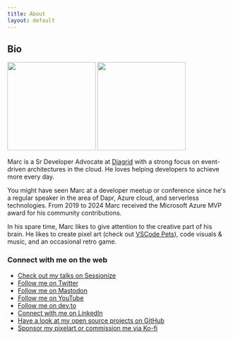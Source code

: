 ```yaml
---
title: About
layout: default
---
```


## Bio

<div class="biopics">
    <img src="bio/marcduiker_dapr_rainbow.png" width="200">
    <img src="bio/marcduiker_speaking.jpg" width="200">
</div>

Marc is a Sr Developer Advocate at [Diagrid](https://diagrid.io) with a strong focus on event-driven architectures in the cloud. He loves helping developers to achieve more every day.

You might have seen Marc at a developer meetup or conference since he's a regular speaker in the area of Dapr, Azure cloud, and serverless technologies. 
From 2019 to 2024 Marc received the Microsoft Azure MVP award for his community contributions.

In his spare time, Marc likes to give attention to the creative part of his brain. He likes to create pixel art (check out [VSCode Pets](https://marketplace.visualstudio.com/items?itemName=tonybaloney.vscode-pets)), code visuals & music, and an occasional retro game.

### Connect with me on the web

- [Check out my talks on Sessionize](https://sessionize.com/marcduiker) <Icon name="uil:microphone" size=24 />
- [Follow me on Twitter](https://twitter.com/marcduiker) <Icon name="uil:twitter" size=24 />
- [Follow me on Mastodon](https://mstdn.social/@marcduiker) <Icon name="uil:comment" size=24 />
- [Follow me on YouTube](https://www.youtube.com/@marcduiker) <Icon name="uil:youtube" size=24 />
- [Follow me on dev.to](https://dev.to/marcduiker) <Icon name="uil:pen" size=24 />
- [Connect with me on LinkedIn](https://www.linkedin.com/in/mduiker/) <Icon name="uil:linkedin" size=24 />
- [Have a look at my open source projects on GitHub](https://www.github.com/marcduiker) <Icon name="uil:github" size=24 />
- [Sponsor my pixelart or commission me via Ko-fi](https://ko-fi.com/marcduiker) <Icon name="uil:euro" size=24 />
